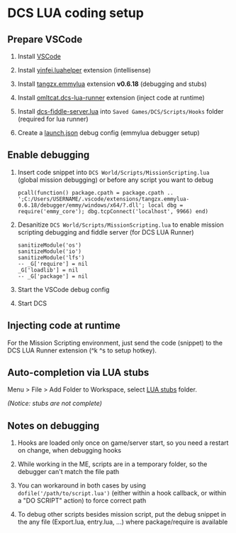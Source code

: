 # DCS LUA coding setup


## Prepare VSCode

1. Install [VSCode](https://code.visualstudio.com/download)

2. Install [yinfei.luahelper](https://marketplace.visualstudio.com/items?itemName=yinfei.luahelper) extension (intellisense)

3. Install [tangzx.emmylua](https://marketplace.visualstudio.com/items?itemName=tangzx.emmylua) extension **v0.6.18** (debugging and stubs)

4. Install [omltcat.dcs-lua-runner](https://marketplace.visualstudio.com/items?itemName=omltcat.dcs-lua-runner) extension (inject code at runtime)

5. Install [dcs-fiddle-server.lua](https://github.com/omltcat/dcs-snippets/blob/master/Scripts/Hooks/dcs-fiddle-server.lua) into `Saved Games/DCS/Scripts/Hooks` folder (required for lua runner)

6. Create a [launch.json](launch.json) debug config (emmylua debugger setup)


## Enable debugging

1. Insert code snippet into `DCS World/Scripts/MissionScripting.lua` (global mission debugging) or before any script you want to debug

    ```
    pcall(function() package.cpath = package.cpath .. ';C:/Users/USERNAME/.vscode/extensions/tangzx.emmylua-0.6.18/debugger/emmy/windows/x64/?.dll'; local dbg = require('emmy_core'); dbg.tcpConnect('localhost', 9966) end)
    ```

2. Desanitize `DCS World/Scripts/MissionScripting.lua` to enable mission scripting debugging and fiddle server (for DCS LUA Runner)

    ```
    sanitizeModule('os')
	sanitizeModule('io')
	sanitizeModule('lfs')
	-- _G['require'] = nil
	_G['loadlib'] = nil
	-- _G['package'] = nil
    ```

3. Start the VSCode debug config

4. Start DCS


## Injecting code at runtime

For the Mission Scripting environment, just send the code (snippet) to the DCS LUA Runner extension (^k ^s to setup hotkey).


## Auto-completion via LUA stubs

Menu > File > Add Folder to Workspace, select [LUA stubs](stubs) folder.

*(Notice: stubs are not complete)*


## Notes on debugging

1. Hooks are loaded only once on game/server start, so you need a restart on change, when debugging hooks

2. While working in the ME, scripts are in a temporary folder, so the debugger can't match the file path

3. You can workaround in both cases by using `dofile('/path/to/script.lua')` (either within a hook callback, or within a "DO SCRIPT" action) to force correct path

4. To debug other scripts besides mission script, put the debug snippet in the any file (Export.lua, entry.lua, ...) where package/require is available
